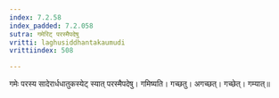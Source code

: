 ```yaml
---
index: 7.2.58
index_padded: 7.2.058
sutra: गमेरिट् परस्मैपदेषु
vritti: laghusiddhantakaumudi
vrittiindex: 508

---
```

गमेः परस्य सादेरार्धधातुकस्येट् स्यात् परस्मैपदेषु। गमिष्यति। गच्छतु। अगच्छत्। गच्छेत्। गम्यात्॥